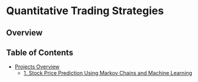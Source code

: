 # Quantitative Trading Strategies




## Overview


## Table of Contents

- [Projects Overview](#projects-overview)
  - [1. Stock Price Prediction Using Markov Chains and Machine Learning](#1-Stock-Price-Prediction-Using-Markov-Chains-and-Machine-Learning)


